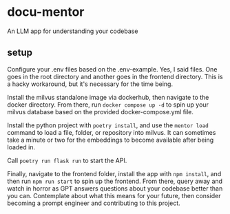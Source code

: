 # docu-mentor
An LLM app for understanding your codebase

## setup

Configure your .env files based on the .env-example. Yes, I said files. One goes in the root directory and another goes in the frontend directory. This is a hacky workaround, but it's necessary for the time being.

Install the milvus standalone image via dockerhub, then navigate to the docker directory. From there, run `docker compose up -d` to spin up your milvus database based on the provided docker-compose.yml file.

Install the python project with `poetry install`, and use the `mentor load` command to load a file, folder, or repository into milvus. It can sometimes take a minute or two for the embeddings to become available after being loaded in.

Call `poetry run flask run` to start the API.

Finally, navigate to the frontend folder, install the app with `npm install`, and then run `npm run start` to spin up the frontend. From there, query away and watch in horror as GPT answers questions about your codebase better than you can. Contemplate about what this means for your future, then consider becoming a prompt engineer and contributing to this project.